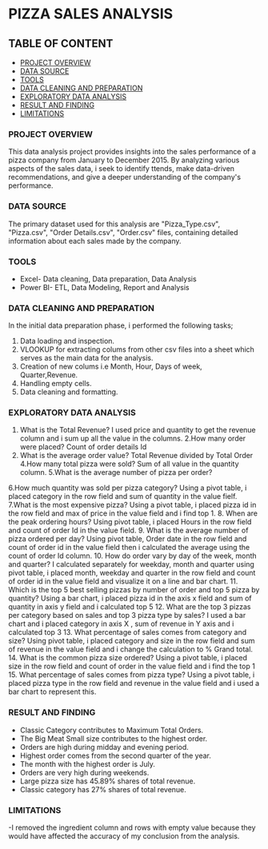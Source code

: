 # PIZZA SALES ANALYSIS
## TABLE OF CONTENT
- [PROJECT OVERVIEW](#project-overview)
- [DATA SOURCE](#data-source)
- [TOOLS](#tools)
- [DATA CLEANING AND PREPARATION](#data-cleaning-and-preparation)
- [EXPLORATORY DATA ANALYSIS](#exploratory-data-analysis)
- [RESULT AND FINDING](#result-and-finding)
- [LIMITATIONS](#limitations)
### PROJECT OVERVIEW
This data analysis project provides insights into the sales performance of a pizza company from January to December 2015. By analyzing various aspects of the sales data, i seek to identify ttends, make data-driven recommendations, and give a deeper understanding of the company's performance.
### DATA SOURCE
The primary dataset used for this analysis are "Pizza_Type.csv", "Pizza.csv", "Order Details.csv", "Order.csv" files, containing detailed information about each sales made by the company.
### TOOLS
- Excel- Data cleaning, Data preparation, Data Analysis
- Power BI- ETL, Data Modeling, Report and Analysis
### DATA CLEANING AND PREPARATION
In the initial data preparation phase, i performed the following tasks;
1. Data loading and inspection.
2. VLOOKUP for extracting colums from other csv files into a sheet which serves as the main data for the analysis.
3. Creation of new colums i.e Month, Hour, Days of week, Quarter,Revenue.
4. Handling empty cells.
5. Data cleaning and formatting.
 ### EXPLORATORY DATA ANALYSIS
1. What is the Total Revenue? 
 I used price and quantity to get the revenue column and i sum up all the value in the columns.
 2.How many order were placed?
 Count of order details Id
3. What is the average order value?
 Total Revenue divided by Total Order
4.How many total pizza were sold?
Sum of all value in the quantity column.
5.What is the average number of pizza per order?

6.How much quantity was sold per pizza category?
Using a pivot table, i placed category in the row field and sum of quantity in the value fielf.
7.What is the most expensive pizza?
Using a pivot table, i placed pizza id in the row field and max of price in the value field and i find top 1.
8. When are the peak ordering hours?
Using pivot table, i placed Hours in the row field and count of order Id in the value field.
9. What is the average number of pizza ordered per day?
Using pivot table, Order date in the row field and count of order id in the value field then i calculated the average using the count of order Id column.
10. How do order vary by day of the week, month and quarter?
I calculated separately for weekday, month and quarter using pivot table, i placed month, weekday and quarter in the row field and count of order id in the value field and visualize it on a line and bar chart.
11. Which is the top 5 best selling pizzas by number of order and top 5 pizza by quantity?
Using a bar chart, i placed pizza id in the axis x field and sum of quantity in axis y field and i calculated top 5
12. What are the top 3 pizzas per category based on sales and top 3 pizza type by sales?
I used a bar chart and i placed category in axis X , sum of revenue in Y axis and i calculated top 3
13. What percentage of sales comes from category and size?
Using pivot table, i placed category and size in the row field and sum of revenue in the value field and i change the calculation to % Grand total.
14. What is the common pizza size ordered?
Using a pivot table, i placed size in the row field and count of order in the value field and i find the top 1
15. What percentage of sales comes from pizza type?
Using a pivot table, i placed pizza type in the row field and revenue in the value field and i used a bar chart to represent this. 

### RESULT AND FINDING
- Classic Category contributes to Maximum Total Orders.
- The Big Meat Small size contributes to the highest order.
- Orders are high during midday and evening period.
- Highest order comes from the second quarter of the year.
- The month with the highest order is July.
- Orders are very high during weekends.
- Large pizza size has 45.89%  shares of total revenue.
- Classic category has 27% shares of total revenue.
### LIMITATIONS
-I removed the ingredient column and rows with empty value because they would have affected the accuracy of my conclusion from the analysis.




